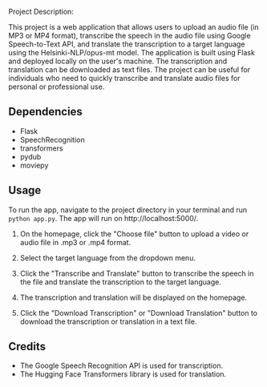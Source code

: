 

Project Description:


This project is a web application that allows users to upload an audio file (in MP3 or MP4 format), transcribe the speech in the audio file using Google Speech-to-Text API, and translate the transcription to a target language using the Helsinki-NLP/opus-mt model. The application is built using Flask and deployed locally on the user's machine. The transcription and translation can be downloaded as text files. The project can be useful for individuals who need to quickly transcribe and translate audio files for personal or professional use.

## Dependencies

- Flask
- SpeechRecognition
- transformers
- pydub
- moviepy


## Usage

To run the app, navigate to the project directory in your terminal and run `python app.py`. The app will run on http://localhost:5000/.

1. On the homepage, click the "Choose file" button to upload a video or audio file in .mp3 or .mp4 format.

2. Select the target language from the dropdown menu.

3. Click the "Transcribe and Translate" button to transcribe the speech in the file and translate the transcription to the target language.

4. The transcription and translation will be displayed on the homepage.

5. Click the "Download Transcription" or "Download Translation" button to download the transcription or translation in a text file.

## Credits

- The Google Speech Recognition API is used for transcription.
- The Hugging Face Transformers library is used for translation.
